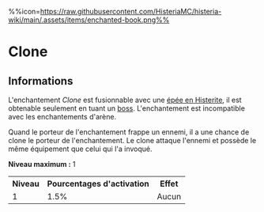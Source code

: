 %%icon=https://raw.githubusercontent.com/HisteriaMC/histeria-wiki/main/.assets/items/enchanted-book.png%%
# Clone

## Informations
L'enchantement *Clone* est fusionnable avec une [épée en Histerite](https://histeria.fr/wiki/tools/histerite-sword), il est obtenable seulement en tuant un [boss](https://histeria.fr/wiki/boss). L'enchantement est incompatible avec les enchantements d'arène.

Quand le porteur de l'enchantement frappe un ennemi, il a une chance de clone le porteur de l'enchantement. Le clone attaque l'ennemi et possède le même équipement que celui qui l'a invoqué.

**Niveau maximum :** 1

<table>
  <tr>
    <th>Niveau</th>
    <th>Pourcentages d'activation</th>
    <th>Effet</th>
  </tr>
  <tr>
    <td>1</td>
    <td>1.5%</td>
    <td>Aucun</td>
  </tr>
</table>
